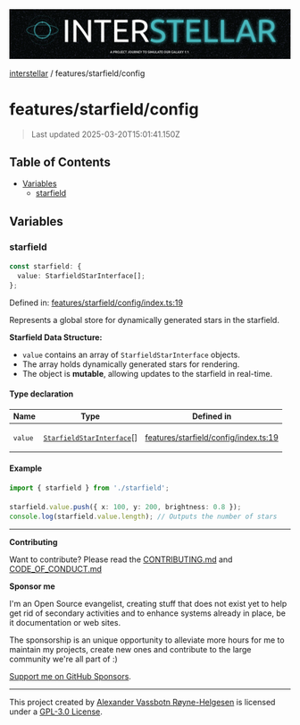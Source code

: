 <div><img alt="SPECCER logo" src="https://raw.githubusercontent.com/phun-ky/interstellar/main/public/interstellar-header.png" style="max-height:120px;"/></div>

[interstellar](../../README.md) / features/starfield/config

# features/starfield/config

> Last updated 2025-03-20T15:01:41.150Z

## Table of Contents

- [Variables](#variables)
  - [starfield](#starfield)

## Variables

### starfield

```ts
const starfield: {
  value: StarfieldStarInterface[];
};
```

Defined in:
[features/starfield/config/index.ts:19](https://github.com/phun-ky/interstellar/blob/main/src/features/starfield/config/index.ts#L19)

Represents a global store for dynamically generated stars in the starfield.

**Starfield Data Structure:**

- `value` contains an array of `StarfieldStarInterface` objects.
- The array holds dynamically generated stars for rendering.
- The object is **mutable**, allowing updates to the starfield in real-time.

#### Type declaration

<table>
<thead>
<tr>
<th>Name</th>
<th>Type</th>
<th>Defined in</th>
</tr>
</thead>
<tbody>
<tr>
<td>

<a id="value"></a> `value`

</td>
<td>

[`StarfieldStarInterface`](generate-star-field.md#starfieldstarinterface)\[]

</td>
<td>

[features/starfield/config/index.ts:19](https://github.com/phun-ky/interstellar/blob/main/src/features/starfield/config/index.ts#L19)

</td>
</tr>
</tbody>
</table>

#### Example

```ts
import { starfield } from './starfield';

starfield.value.push({ x: 100, y: 200, brightness: 0.8 });
console.log(starfield.value.length); // Outputs the number of stars
```

---

**Contributing**

Want to contribute? Please read the
[CONTRIBUTING.md](https://github.com/phun-ky/interstellar/blob/main/CONTRIBUTING.md)
and
[CODE_OF_CONDUCT.md](https://github.com/phun-ky/interstellar/blob/main/CODE_OF_CONDUCT.md)

**Sponsor me**

I'm an Open Source evangelist, creating stuff that does not exist yet to help
get rid of secondary activities and to enhance systems already in place, be it
documentation or web sites.

The sponsorship is an unique opportunity to alleviate more hours for me to
maintain my projects, create new ones and contribute to the large community
we're all part of :)

[Support me on GitHub Sponsors](https://github.com/sponsors/phun-ky).

---

This project created by [Alexander Vassbotn Røyne-Helgesen](http://phun-ky.net)
is licensed under a
[GPL-3.0 License](https://choosealicense.com/licenses/gpl-3.0/).
